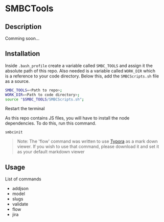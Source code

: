 # SMBCTools



## Description

Comming soon...

## Installation

Inside `.bash_profile` create a variable called `SMBC_TOOLS` and assign it the absolute path of this repo. Also needed is a variable called `WORK_DIR` which is a reference to your code directory. Below this, add the `SMBCScripts.sh` file as a source.

```bash
SMBC_TOOLS=<Path to repo>;
WORK_DIR=<Path to code directory>;
source "$SMBC_TOOLS/SMBCScripts.sh";
```

Restart the terminal

As this repo contains JS files, you will have to install the node dependencies. To do this, run this command.

```
smbcinit
```

> Note: The 'flow' command was written to use [Typora](https://typora.io/) as a mark down viewer. If you wish to use that command, please download it and set it as your default markdown viewer

## Usage
List of commands

- addjson
- model
- slugs
- validate
- flow
- jira

